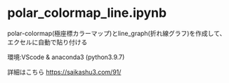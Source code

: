 # polar_colormap_line.ipynb
polar-colormap(極座標カラーマップ)とline_graph(折れ線グラフ)を作成して、エクセルに自動で貼り付ける

環境:VScode & anaconda3 (python3.9.7)

詳細はこちら
https://saikashu3.com/91/
